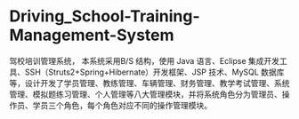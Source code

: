 # Driving_School-Training-Management-System
驾校培训管理系统，
本系统采用B/S 结构，使用 Java 语言、Eclipse 集成开发工具、SSH（Struts2+Spring+Hibernate）开发框架、JSP 技术、MySQL 数据库等，设计开发了学员管理、教练管理、车辆管理、财务管理、教学考试管理、系统管理、模拟题练习管理、个人管理等八大管理模块，并将系统角色分为管理员、操作员、学员三个角色，每个角色对应不同的操作管理模块。
